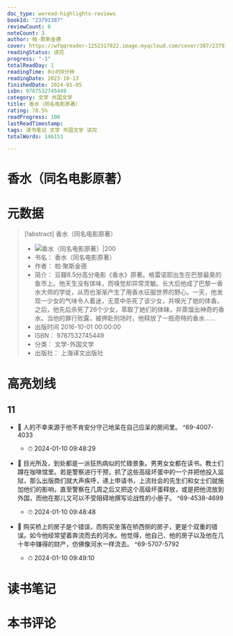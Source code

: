 ```yaml
---
doc_type: weread-highlights-reviews
bookId: "23791387"
reviewCount: 0
noteCount: 3
author: 帕·聚斯金德
cover: https://wfqqreader-1252317822.image.myqcloud.com/cover/387/23791387/t7_23791387.jpg
readingStatus: 读完
progress: "-1"
totalReadDay: 1
readingTime: 0小时8分钟
readingDate: 2023-10-13
finishedDate: 2024-01-05
isbn: 9787532745449
category: 文学 外国文学
title: 香水（同名电影原著）
rating: 78.5%
readProgress: 100
lastReadTimestamp: 
tags: 读书笔记 文学 外国文学 读完
totalWords: 146151

---
```


# 香水（同名电影原著）

# 元数据
> [!abstract] 香水（同名电影原著）
> - ![ 香水（同名电影原著）|200](https://wfqqreader-1252317822.image.myqcloud.com/cover/387/23791387/t7_23791387.jpg)
> - 书名： 香水（同名电影原著）
> - 作者： 帕·聚斯金德
> - 简介： 豆瓣8.5分高分电影《香水》原著。格雷诺耶出生在巴黎最臭的鱼市上。他天生没有体味，而嗅觉却异常灵敏。长大后他成了巴黎一香水大师的学徒，从而也渐渐产生了用香水征服世界的野心。一天，他发现一少女的气味令人着迷，无意中杀死了该少女，并嗅光了她的体香。之后，他先后杀死了26个少女，萃取了她们的体昧，并蒸馏出神奇的香水。当他的罪行败露，被押赴刑场时，他释放了一瓶奇特的香水……
> - 出版时间 2016-10-01 00:00:00
> - ISBN： 9787532745449
> - 分类： 文学-外国文学
> - 出版社： 上海译文出版社

# 高亮划线

## 11


- 📌 人的不幸来源于他不肯安分守己地呆在自己应呆的房间里。 ^69-4007-4033
    - ⏱ 2024-01-10 09:48:29 

- 📌 目光所及，到处都是一派狂热病似的忙碌景象。男男女女都在读书。教士们蹲在咖啡馆里。若是警察进行干预，抓了这些高级坏蛋中的一个并把他投入监狱，那么出版商们就大声疾呼，递上申请书，上流社会的先生们和女士们就施加他们的影响，直至警察在几周之后又把这个高级坏蛋释放，或是把他流放到外国，而他在那儿又可以不受阻碍地撰写论战性的小册子。 ^69-4538-4699
    - ⏱ 2024-01-10 09:48:48 

- 📌 购买桥上的房子是个错误，而购买坐落在桥西侧的房子，更是个双重的错误。如今他经常望着奔流而去的河水。他觉得，他自己、他的房子以及他在几十年中赚得的财产，仿佛像河水一样流去。 ^69-5707-5792
    - ⏱ 2024-01-10 09:49:10 
# 读书笔记

# 本书评论
